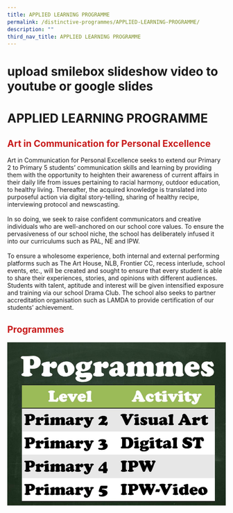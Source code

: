 ```yaml
---
title: APPLIED LEARNING PROGRAMME
permalink: /distinctive-programmes/APPLIED-LEARNING-PROGRAMME/
description: ""
third_nav_title: APPLIED LEARNING PROGRAMME
---
```

# upload smilebox slideshow video to youtube or google slides

# APPLIED LEARNING PROGRAMME

## <span style = "color: #c81b1b"> <b>Art in Communication for Personal Excellence</b> </span>

Art in Communication for Personal Excellence seeks to extend our Primary 2 to Primary 5 students’ communication skills and learning by providing them with the opportunity to heighten their awareness of current affairs in their daily life from issues pertaining to racial harmony, outdoor education, to healthy living. Thereafter, the acquired knowledge is translated into purposeful action via digital story-telling, sharing of healthy recipe, interviewing protocol and newscasting.  
   
In so doing, we seek to raise confident communicators and creative individuals who are well-anchored on our school core values. To ensure the pervasiveness of our school niche, the school has deliberately infused it into our curriculums such as PAL, NE and IPW.  
   
To ensure a wholesome experience, both internal and external performing platforms such as The Art House, NLB, Frontier CC, recess interlude, school events, etc., will be created and sought to ensure that every student is able to share their experiences, stories, and opinions with different audiences. Students with talent, aptitude and interest will be given intensified exposure and training via our school Drama Club. The school also seeks to partner accreditation organisation such as LAMDA to provide certification of our students’ achievement.

## <span style = "color: #c81b1b"> <b>Programmes</b> </span>

![](/images/Distinctive%20programmes/APPLIED%20LEARNING%20PROGRAMME/Slide1.jpg)